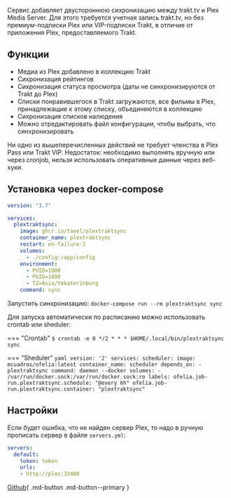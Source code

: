 Сервис добавляет двустороннюю сихронизацию между trakt.tv и Plex Media Server. Для этого требуется учетная запись trakt.tv, но без премиум-подписки Plex или VIP-подписки Trakt, в отличие от приложения Plex, предоставляемого Trakt.

## Функции
- Медиа из Plex добавлено в коллекцию Trakt
- Сихронизация рейтингов
- Сихронизация статуса просмотра (даты не синхронизируются от Trakt до Plex)
- Списки понравившегося в Trakt загружаются, все фильмы в Plex, принадлежащие к этому списку, объединяются в коллекцию
- Сихронизация списков налюдения
- Можно отредактировать файл конфигурации, чтобы выбрать, что синхронизировать

Ни одно из вышеперечисленных действий не требует членства в Plex Pass или Trakt VIP. Недостаток: необходимо выполнять вручную или через cronjob, нельзя использовать оперативные данные через веб-хуки.

## Установка через docker-compose

```yaml
version: "3.7"

services:
  plextraktsync:
    image: ghcr.io/taxel/plextraktsync
    container_name: plextraktsync
    restart: on-failure:2
    volumes:
      - ./config:/app/config
    environment:
      - PUID=1000
      - PGID=1000
      - TZ=Asia/Yekaterinburg
    command: sync
```

Запустить синхронизацию: `docker-compose run --rm plextraktsync sync`

Для запуска автоматически по расписанию можно использовать crontab или sheduler:

=== "Crontab"
    ```
    $ crontab -e
    0 */2 * * * $HOME/.local/bin/plextraktsync sync
    ```
    
=== "Sheduler"
    ```yaml
    version: '2'
    services:
      scheduler:
        image: mcuadros/ofelia:latest
        container_name: scheduler
        depends_on:
          - plextraktsync
        command: daemon --docker
        volumes:
          - /var/run/docker.sock:/var/run/docker.sock:ro
        labels:
          ofelia.job-run.plextraktsync.schedule: "@every 6h"
          ofelia.job-run.plextraktsync.container: "plextraktsync"
    ```

## Настройки

Если будет ошибка, что не найден сервер Plex, то надо в ручную прописать сервер в файле `servers.yml`:

```yaml
servers:
  default:
    token: token
    urls:
    - http://plex:32400
```

[Github](https://github.com/Taxel/PlexTraktSync){ .md-button .md-button--primary }